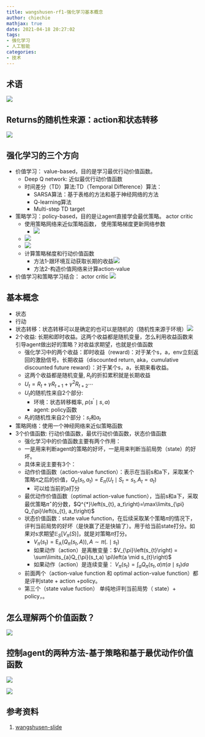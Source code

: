 ```yaml
---
title: wangshusen-rf1-强化学习基本概念
author: chiechie
mathjax: true
date: 2021-04-18 20:27:02
tags:
- 强化学习
- 人工智能
categories:
- 技术
---
```


## 术语

![](https://firebasestorage.googleapis.com/v0/b/firescript-577a2.appspot.com/o/imgs%2Fapp%2Frf_learning%2FiWn6HNTIWS.png?alt=media&token=5dba0429-7a1c-4c50-b6ad-817dac166b86)

## Returns的随机性来源：action和状态转移

![](https://firebasestorage.googleapis.com/v0/b/firescript-577a2.appspot.com/o/imgs%2Fapp%2Frf_learning%2FrPEtw3BcPJ.png?alt=media&token=33034dcc-3fc1-456e-8c76-171e67ad7cfd)


## 强化学习的三个方向

- 价值学习： value-based，目的是学习最优行动价值函数。
    - Deep Q network: 近似最优行动价值函数
    - 时间差分（TD）算法:TD（Temporal Difference）算法：
        - SARSA算法：基于表格的方法和基于神经网络的方法
        - Q-learning算法
        - Multi-step TD target
- 策略学习：policy-based，目的是让agent直接学会最优策略。 actor critic
    - 使用策略网络来近似策略函数， 使用策略梯度更新网络参数
        -  ![](https://firebasestorage.googleapis.com/v0/b/firescript-577a2.appspot.com/o/imgs%2Fapp%2Frf_learning%2Frx6kfw7dc6.png?alt=media&token=22e1d520-3194-42b5-b624-e52034b62b4d)
    -  ![](https://firebasestorage.googleapis.com/v0/b/firescript-577a2.appspot.com/o/imgs%2Fapp%2Frf_learning%2FNC2bv9ZwlF.png?alt=media&token=8fb33ced-8383-42fe-8fee-4742d9abadc4)
    - ![](https://firebasestorage.googleapis.com/v0/b/firescript-577a2.appspot.com/o/imgs%2Fapp%2Frf_learning%2FV4DSavxJZ8.png?alt=media&token=408e1eb5-24f9-4fd9-bbf5-a7d20a53f7fb)
    - 计算策略梯度和行动价值函数
        - 方法1-跟环境互动获取长期的收益![](https://firebasestorage.googleapis.com/v0/b/firescript-577a2.appspot.com/o/imgs%2Fapp%2Frf_learning%2F8F3Gq0YTEB.png?alt=media&token=d6cd369f-ea76-41b0-84e1-66953c0d4e56)
        - 方法2-构造价值网络来计算action-value
- 价值学习和策略学习结合： actor critic ![](https://firebasestorage.googleapis.com/v0/b/firescript-577a2.appspot.com/o/imgs%2Fapp%2Frf_learning%2FQX2HjRc5gn.png?alt=media&token=18a877c8-f337-4c15-a9f5-7b3f410c8475)
 
## 基本概念

- 状态
- 行动
- 状态转移：状态转移可以是确定的也可以是随机的（随机性来源于环境）![](https://firebasestorage.googleapis.com/v0/b/firescript-577a2.appspot.com/o/imgs%2Fapp%2Frf_learning%2F0gnPu0zeUj.png?alt=media&token=d6bcd51c-418f-4c1c-800b-e82842f20c27)
- 2个收益: 长期和即时收益。这两个收益都是随机变量，怎么利用收益函数来 引导agent做出好的策略？对收益求期望，也就是价值函数
    - 强化学习中的两个收益：即时收益（reward)：对于某个s，a，env立刻返回的激励信号。长期收益（discounted return, aka，cumulative discounted future reward）：对于某个s，a，长期来看收益。
    - 这两个收益都是随机变量, $R_t$的折扣累积就是长期收益
    - $U_{t}=R_{t}+ \gamma R_{t+1}+\gamma ^{2} R_{t+2}  \cdots$
    - $U_t$的随机性来自2个部分: 
        - 环境：状态转移概率, $p\left(s^{\prime} \mid s, a\right)$
        - agent: policy函数
    - $R_t$的随机性来自2个部分：$s_t$和$a_t$
- 策略网络：使用一个神经网络来近似策略函数
- 3个价值函数: 行动价值函数，最优行动价值函数，状态价值函数
    - 强化学习中的价值函数主要有两个作用：
    - 一是用来判断agent的策略的好坏，一是用来判断当前局势（state）的好坏。
    - 具体来说主要有3个：
    - 动作价值函数（action-value function）：表示在当前s和a下，采取某个策略$\pi$之后的价值，$Q_{\pi}\left(s_{t}, a_{t}\right)=E_{\pi}\left(U_{t} \mid S_{t}=s_{t}, A_{t}=a_{t}\right)$
        - 可以给当前的a打分
    - 最优动作价值函数（optimal  action-value function），当前s和a下，采取最优策略$\pi^{\star}$的分数，$Q^{*}\left(s_{t}, a_t\right)=\max\limits_{\pi} Q_{\pi}\left(s_{t}, a_t\right)$
    - 状态价值函数：state value function，在后续采取某个策略$\pi$的情况下，评判当前局势的好坏（是快赢了还是快输了）。用于给当前state打分。如果对s求期望$\mathbb{E}_{S}\left[V_{\pi}(S)\right]$，就是对策略$\pi$打分。
        - $V_{\pi}\left(s_{t}\right)=\operatorname{E_A}\left(Q_{\pi}\left(s_{t}, A\right)\right), A \sim \pi(.\mid s_t)$
        - 如果动作（action）是离散变量：$V_{\pi}\left(s_{t}\right) = \sum\limits_{a}Q_{\pi}(s_t,a) \pi\left(a \mid s_{t}\right)$
        - 如果动作（action）是连续变量： $V_{\pi}\left(s_{t}\right) = \int_{a} Q_{\pi} \left(s_{t}, a\right) \pi\left(a \mid s_{t} \right) d a$
    - 前面两个（action-value function 和 optimal action-value function）都是评判state + action +policy。
    - 第三个（state value fuction） 单纯地评判当前局势（ state）+ policy，。

## 怎么理解两个价值函数？

![](https://firebasestorage.googleapis.com/v0/b/firescript-577a2.appspot.com/o/imgs%2Fapp%2Frf_learning%2FDl41z9c-9y.png?alt=media&token=d5e65193-4372-4d43-b8c4-85237c20b61d)

## 控制agent的两种方法-基于策略和基于最优动作价值函数

![](https://firebasestorage.googleapis.com/v0/b/firescript-577a2.appspot.com/o/imgs%2Fapp%2Frf_learning%2FtnK44wspcQ.png?alt=media&token=259a4682-aa14-4b7d-8f55-e88d29cdb319)

![](https://firebasestorage.googleapis.com/v0/b/firescript-577a2.appspot.com/o/imgs%2Fapp%2Frf_learning%2FJf9FJZ0nSH.png?alt=media&token=8fb09202-0693-4658-9c45-d2bec3f8642c)

## 参考资料 
1. [wangshusen-slide](https://github.com/wangshusen/DRL/blob/master/Slides/1_Basics_1.pdf)
